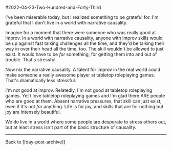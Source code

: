 #2022-04-23-Two-Hundred-and-Forty-Third

I've been miserable today, but I realized something to be grateful for.  I'm grateful that I don't live in a world with narrative causality.

Imagine for a moment that there were someone who was really good at improv.  In a world with narrative causality, anyone with improv skills would be up against fast talking challenges all the time, and they'd be talking their way in over their head all the time, too.  The skill wouldn't be allowed to just exist.  It would have to be *for* something, for getting them into and out of trouble.  That's stressful.

Now nix the narrative causality.  A talent for improv in the real world could make someone a really awesome player at tabletop roleplaying games.  That's dramatically less stressful.

I'm not good at improv.  Relatedly, I'm not good at tabletop roleplaying games.  Yet I love tabletop roleplaying games and I'm glad there ARE people who are good at them.  Absent narrative pressures, that skill can just exist, even if it's not *for* anything.  Life is for joy, and skills that are for nothing but joy are intensely beautiful.

We do live in a world where some people are desperate to stress others out, but at least stress isn't part of the basic structure of causality.

---
Back to [[day-post-archive]]